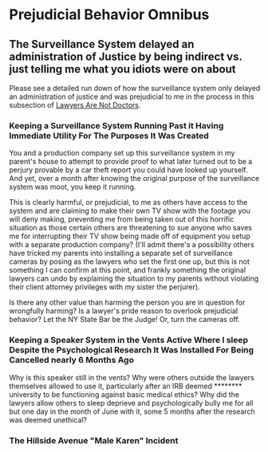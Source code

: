 # Prejudicial Behavior Omnibus

## The Surveillance System delayed an administration of Justice by being indirect vs. just telling me what you idiots were on about

Please see a detailed run down of how the surveillance system only delayed an administration of justice and was prejudicial to me in the process in this subsection of [Lawyers Are Not Doctors](https://github.com/ogbigboss/letters-to-the-ny-and-ca-state-bar-associations/blob/main/01-lawyers-are-not-doctors.md#no-it-did-not-help-prove-anything-but-a-perjury).

### Keeping a Surveillance System Running Past it Having Immediate Utility For The Purposes It Was Created

You and a production company set up this surveillance system in my parent's house to attempt to provide proof to what later turned out to be a perjury provable by a car theft report you could have looked up yourself. And yet, over a month after knowing the original purpose of the surveillance system was moot, you keep it running.

This is clearly harmful, or prejudicial, to me as others have access to the system and are claiming to make their own TV show with the footage you will deny making, preventing me from being taken out of this horrific situation as those certain others are threatening to sue anyone who saves me for interrupting their TV show being made off of equipment you setup with a separate production company? (I'll admit there's a possibility others have tricked my parents into installing a separate set of surveillance cameras by posing as the lawyers who set the first one up, but this is not something I can confirm at this point, and frankly something the original lawyers can undo by explaining the situation to my parents without violating their client attorney privileges with my sister the perjurer).

Is there any other value than harming the person you are in question for wrongfully harming? Is a lawyer's pride reason to overlook prejudicial behavior? Let the NY State Bar be the Judge! Or, turn the cameras off.

### Keeping a Speaker System in the Vents Active Where I sleep Despite the Psychological Research It Was Installed For Being Cancelled nearly 6 Months Ago

Why is this speaker still in the vents? Why were others outside the lawyers themselves allowed to use it, particularly after an IRB deemed ******** university to be functioning against basic medical ethics? Why did the lawyers allow others to sleep deprieve and psychologically bully me for all but one day in the month of June with it, some 5 months after the research was deemed unethical?

### The Hillside Avenue "Male Karen" Incident
